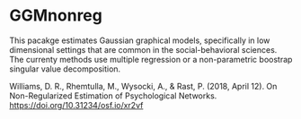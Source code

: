 # GGMnonreg

This pacakge estimates Gaussian graphical models, specifically in low dimensional settings that are common in the social-behavioral sciences. The currenty methods use multiple regression or a non-parametric boostrap singular value decomposition.

Williams, D. R., Rhemtulla, M., Wysocki, A., & Rast, P. (2018, April 12). On Non-Regularized Estimation of Psychological Networks. https://doi.org/10.31234/osf.io/xr2vf
